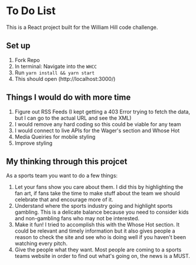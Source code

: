 # To Do List

This is a React project built for the William Hill code challenge.

## Set up

1. Fork Repo
2. In  terminal: Navigate into the `WHCC`
3. Run `yarn install && yarn start`
4. This should open (http://localhost:3000/) 

## Things I would do with more time

1. Figure out RSS Feeds (I kept getting a 403 Error trying to fetch the data, but I can go to the actual URL and see the XML)
2. I would remove any hard coding so this could be viable for any team
3. I would connect to live APIs for the Wager's section and Whose Hot
4. Media Queiries for mobile styling
5. Improve styling

## My thinking through this projcet
As a sports team you want to do a few things:
1. Let your fans show you care about them. I did this by highlighting the fan art, if fans take the time to make stuff about the team we should celebrate that and encourage more of it.
2. Understand where the sports industry going and highlight sports gambling. This is a delicate balance because you need to consider kids and non-gambling fans who may not be interested.
3. Make it fun! I tried to accomplish this with the Whose Hot section. It could be relevant and timely information but it also gives people a reason to check the site and see who is doing well if you haven't been watching every pitch.
4. Give the people what they want. Most people are coming to a sports teams website in order to find out what's going on, the news is a MUST. 
